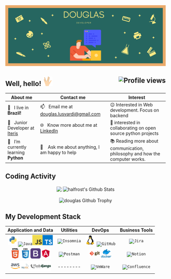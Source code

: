 <img src="/img/Capa_github.png">
<h2>
Well, hello! <img width="30px" src="https://github.com/DouglasCorreiaBrito/DouglasCorreiaBrito/blob/main/img/vulcan-salute.png"> 
<img align="right" src="https://gpvc.arturio.dev/DouglasCorreiaBrito" alt="Profile views">
</h2>







| About me      | Contact me | Interest |
| ------------- | ------------- | ------------- |
| :triangular_flag_on_post:&nbsp;&nbsp;&nbsp;I live in **Brazil!**  | 📫&nbsp;&nbsp;&nbsp;Email me at douglas.lusvardi@gmail.com  |:wink: Interested in Web development. Focus on backend|
| 💼&nbsp;&nbsp;&nbsp;Junior Developer at <a href="https://www.iteris.com.br">Iteris</a>  | 🌐&nbsp;&nbsp;&nbsp;Know more about me at <a href="https://www.linkedin.com/in/douglas-correia-15816a153/" target="_blank">LinkedIn</a>  |:snake: interested in collaborating on open source python projects| 
| :book:&nbsp;&nbsp;&nbsp;I’m currently learning **Python** | 💬&nbsp;&nbsp;&nbsp; Ask me about anything, I am happy to help  | :books: Reading more about communication, philosophy and how the computer works.|

## Coding Activity


<p align="center">
<img align="center" src="https://github-readme-stats.vercel.app/api/top-langs/?username=DouglasCorreiaBrito&hide=css,html&line_height=27" />
<img align="center" src="https://github-readme-stats.vercel.app/api?username=DouglasCorreiaBrito&show_icons=true&count_private=true&include_all_commits=true&line_height=27" alt="halfrost's Github Stats" />
  <br>
  <br>
<img align="center" src="https://github-profile-trophy.vercel.app/?username=DouglasCorreiaBrito&column=7" alt="douglas Github Trophy" />
</p>

## My Development Stack
<p align="center">

| Application and Data  | Utilities | DevOps| Business Tools|
| :-------------: | :-------------: | :-------------: | :-------------: |
| <code><img height="32" src="https://raw.githubusercontent.com/github/explore/80688e429a7d4ef2fca1e82350fe8e3517d3494d/topics/python/python.png" alt="Python"/></code><code><img height="32" src="https://cdn.iconscout.com/icon/free/png-512/java-60-1174953.png" alt="Java"/></code><code><img height="32" src="https://raw.githubusercontent.com/github/explore/80688e429a7d4ef2fca1e82350fe8e3517d3494d/topics/javascript/javascript.png" alt="Javascript"/></code><code><img height="32" src="https://raw.githubusercontent.com/github/explore/80688e429a7d4ef2fca1e82350fe8e3517d3494d/topics/typescript/typescript.png" alt="Typescript"/></code>  | <code><img height="32" src="https://dashboard.snapcraft.io/site_media/appmedia/2018/04/twitter-card-icon.png" alt="Insomnia"/></code>  | <code><img height="32" src="https://raw.githubusercontent.com/github/explore/80688e429a7d4ef2fca1e82350fe8e3517d3494d/topics/linux/linux.png" alt="Docker"/></code> <code><img height="32" src="https://cdn3.iconfinder.com/data/icons/inficons/512/github.png" alt="GitHub"/></code> | <code><img height="32" src="https://cdn.worldvectorlogo.com/logos/jira-1.svg" alt="Jira"/></code> |
| <code><img height="32" src="https://raw.githubusercontent.com/github/explore/80688e429a7d4ef2fca1e82350fe8e3517d3494d/topics/html/html.png" alt="HTML5"/></code><code><img height="32" src="https://raw.githubusercontent.com/github/explore/80688e429a7d4ef2fca1e82350fe8e3517d3494d/topics/css/css.png" alt="CSS"/></code><code><img height="32" src="https://raw.githubusercontent.com/github/explore/80688e429a7d4ef2fca1e82350fe8e3517d3494d/topics/bootstrap/bootstrap.png" alt="Bootstrap"/></code><code><img height="32" src="https://raw.githubusercontent.com/github/explore/80688e429a7d4ef2fca1e82350fe8e3517d3494d/topics/angular/angular.png" alt="Angular"/></code>  | <code><img height="32" src="https://user-images.githubusercontent.com/2676579/34940598-17cc20f0-f9be-11e7-8c6d-f0190d502d64.png" alt="Postman"/></code>  | <code><img height="32" src="https://raw.githubusercontent.com/github/explore/80688e429a7d4ef2fca1e82350fe8e3517d3494d/topics/git/git.png" alt="Git"/></code> <code><img height="32" src="https://raw.githubusercontent.com/github/explore/80688e429a7d4ef2fca1e82350fe8e3517d3494d/topics/docker/docker.png" alt="Docker"/></code>| <code><img height="32" src="https://cdn.iconscout.com/icon/free/png-512/notion-1693557-1442598.png" alt="Notion"/></code> |
| <code><img height="32" src="https://raw.githubusercontent.com/github/explore/80688e429a7d4ef2fca1e82350fe8e3517d3494d/topics/aws/aws.png" alt="AWS"/></code><code><img height="32" src="https://raw.githubusercontent.com/github/explore/80688e429a7d4ef2fca1e82350fe8e3517d3494d/topics/mysql/mysql.png" alt="MySQL"/></code><code><img height="32" src="https://raw.githubusercontent.com/github/explore/80688e429a7d4ef2fca1e82350fe8e3517d3494d/topics/flask/flask.png" alt="flask"/></code><code><img height="32" src="https://raw.githubusercontent.com/github/explore/80688e429a7d4ef2fca1e82350fe8e3517d3494d/topics/django/django.png" alt="django"/></code>  | --------  |<code><img height="32" src="https://img.stackshare.io/service/775/DfXQ4S9P_400x400.jpg" alt="VmWare"/></code>| <code><img height="32" src="https://img.stackshare.io/service/769/5_z16TbH_400x400.jpg" alt="Confluence"/></code> |
</p>
